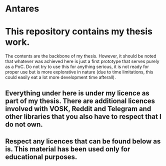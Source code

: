 # Antares

# This repository contains my thesis work.

The contents are the backbone of my thesis. However, it should be noted that whatever was achieved here is just a first prototype that serves purely as a PoC. Do not try to use this for anything serious, it is not ready for proper use but is more explorative in nature (due to time limitations, this could easily eat a lot more development time afterall).

## Everything under here is under my licence as part of my thesis. There are additional licences involved with VOSK, Reddit and Telegram and other libraries that you also have to respect that I do not own.

## Respect any licences that can be found below as is. This material has been used only for educational purposes.
